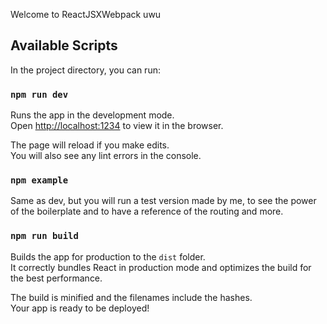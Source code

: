 Welcome to ReactJSXWebpack uwu

## Available Scripts

In the project directory, you can run:

### `npm run dev`

Runs the app in the development mode.<br>
Open [http://localhost:1234](http://localhost:3000) to view it in the browser.

The page will reload if you make edits.<br>
You will also see any lint errors in the console.

### `npm example`

Same as dev, but you will run a test version made by me, to see the power of the boilerplate and to have a reference of the routing and more.

### `npm run build`

Builds the app for production to the `dist` folder.<br>
It correctly bundles React in production mode and optimizes the build for the best performance.

The build is minified and the filenames include the hashes.<br>
Your app is ready to be deployed!